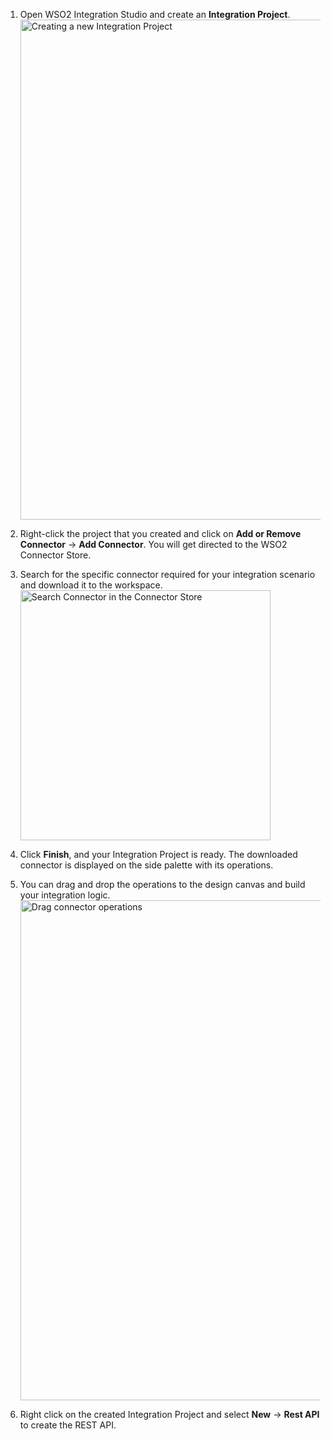 1. Open WSO2 Integration Studio and create an **Integration Project**.
  <a href="{{base_path}}/assets/img/integrate/new-project/new-integration-project.png"><img src="{{base_path}}/assets/img/integrate/new-project/new-integration-project.png" title="Creating a new Integration Project" width="800" alt="Creating a new Integration Project" /></a>

2. Right-click the project that you created and click on **Add or Remove Connector** -> **Add Connector**. You will get directed to the WSO2 Connector Store.

3. Search for the specific connector required for your integration scenario and download it to the workspace.
  <a href="{{base_path}}/assets/img/integrate/connectors/search-connector.png"><img src="{{base_path}}/assets/img/integrate/connectors/search-connector.png" title="Search Connector in the Connector Store" width="400" alt="Search Connector in the Connector Store" /></a>

4. Click **Finish**, and your Integration Project is ready. The downloaded connector is displayed on the side palette with its operations. 

5. You can drag and drop the operations to the design canvas and build your integration logic.
  <a href="{{base_path}}/assets/img/integrate/connectors/drag-connector-operation.png"><img src="{{base_path}}/assets/img/integrate/connectors/drag-connector-operation.png" title="Drag connector operations" width="800" alt="Drag connector operations" /></a>
  
6. Right click on the created Integration Project and select **New** -> **Rest API** to create the REST API. 
